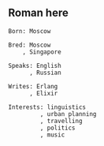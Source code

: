 ## Roman here

```
Born: Moscow

Bred: Moscow
    , Singapore

Speaks: English
      , Russian

Writes: Erlang
      , Elixir

Interests: linguistics
         , urban planning
         , travelling
         , politics
         , music
```

<!--
**aenglisc/aenglisc** is a ✨ _special_ ✨ repository because its `README.md` (this file) appears on your GitHub profile.

Here are some ideas to get you started:

- 🔭 I’m currently working on ...
- 🌱 I’m currently learning ...
- 👯 I’m looking to collaborate on ...
- 🤔 I’m looking for help with ...
- 💬 Ask me about ...
- 📫 How to reach me: ...
- 😄 Pronouns: ...
- ⚡ Fun fact: ...
-->
